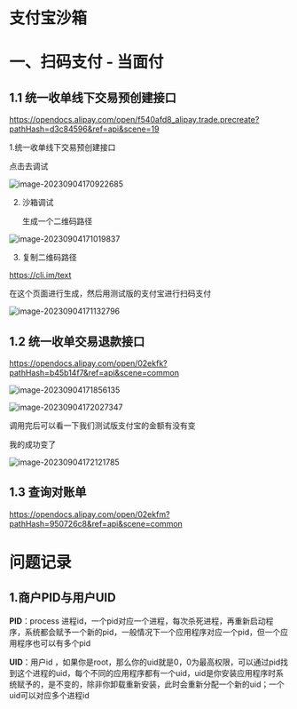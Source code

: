# 支付宝沙箱



# 一、扫码支付 - 当面付

## 1.1 统一收单线下交易预创建接口

https://opendocs.alipay.com/open/f540afd8_alipay.trade.precreate?pathHash=d3c84596&ref=api&scene=19

1.统一收单线下交易预创建接口

点击去调试

![image-20230904170922685](https://picture-typora-zhangjingqi.oss-cn-beijing.aliyuncs.com/image-20230904170922685.png)

2. 沙箱调试

   生成一个二维码路径

![image-20230904171019837](https://picture-typora-zhangjingqi.oss-cn-beijing.aliyuncs.com/image-20230904171019837.png)

3. 复制二维码路径

https://cli.im/text

在这个页面进行生成，然后用测试版的支付宝进行扫码支付

![image-20230904171132796](https://picture-typora-zhangjingqi.oss-cn-beijing.aliyuncs.com/image-20230904171132796.png)



## 1.2 统一收单交易退款接口

https://opendocs.alipay.com/open/02ekfk?pathHash=b45b14f7&ref=api&scene=common

![image-20230904171856135](https://picture-typora-zhangjingqi.oss-cn-beijing.aliyuncs.com/image-20230904171856135.png)

![image-20230904172027347](https://picture-typora-zhangjingqi.oss-cn-beijing.aliyuncs.com/image-20230904172027347.png)

调用完后可以看一下我们测试版支付宝的金额有没有变

我的成功变了

![image-20230904172121785](https://picture-typora-zhangjingqi.oss-cn-beijing.aliyuncs.com/image-20230904172121785.png)





## 1.3 查询对账单

https://opendocs.alipay.com/open/02ekfm?pathHash=950726c8&ref=api&scene=common



# 问题记录



## 1.商户PID与用户UID

**PID**：process 进程id，一个pid对应一个进程，每次杀死进程，再重新启动程序，系统都会赋予一个新的pid，一般情况下一个应用程序对应一个pid，但一个应用程序也可以有多个pid

**UID**：用户id  ，如果你是root，那么你的uid就是0，0为最高权限，可以通过pid找到这个进程的uid，每个不同的应用程序都有一个uid，uid是你安装应用程序时系统赋予的，是不变的，除非你卸载重新安装，此时会重新分配一个新的uid；一个uid可以对应多个进程id






















